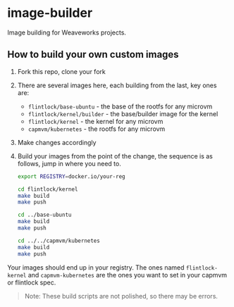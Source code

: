 # image-builder
Image building for Weaveworks projects.


## How to build your own custom images

1. Fork this repo, clone your fork
1. There are several images here, each building from the last, key ones are:
	- `flintlock/base-ubuntu` - the base of the rootfs for any microvm
	- `flintlock/kernel/builder` - the base/builder image for the kernel
	- `flintlock/kernel` - the kernel for any microvm
	- `capmvm/kubernetes` - the rootfs for any microvm
1. Make changes accordingly
1. Build your images from the point of the change, the sequence is as follows,
	jump in where you need to.

	```bash
	export REGISTRY=docker.io/your-reg

	cd flintlock/kernel
	make build
	make push

	cd ../base-ubuntu
	make build
	make push

	cd ../../capmvm/kubernetes
	make build
	make push
	```

Your images should end up in your registry. The ones named `flintlock-kernel`
and `capmvm-kubernetes` are the ones you want to set in your capmvm or flintlock
spec.

> Note: These build scripts are not polished, so there may be errors.

